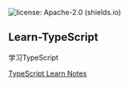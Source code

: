 ![license: Apache-2.0 (shields.io)](https://img.shields.io/github/license/Q10Viking/q10viking.github.io)

## Learn-TypeScript

学习TypeScript

[TypeScript Learn Notes](https://q10viking.github.io/typescript/)

